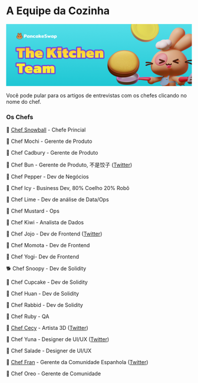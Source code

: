 # A Equipe da Cozinha

![](.gitbook/assets/the-kitchen-team-header.png)

Você pode pular para os artigos de entrevistas com os chefes clicando no nome do chef.

### Os Chefs

🐰 [Chef Snowball](https://medium.com/pancakeswap/kitchen-interviews-chef-snowball-the-big-fluffy-boss-guiding-the-fellow-bunnies-afa8dfeca887) -  Chefe Princial

🐰 Chef Mochi - Gerente de Produto

🐰 Chef Cadbury - Gerente de Produto

🐰 Chef Bun - Gerente de Produto, 不是饺子 ([Twitter](http://twitter.com/chef\_bun\_pcs))

🐰 Chef Pepper - Dev de Negócios

🐰 Chef Icy - Business Dev, 80% Coelho 20% Robô

🐰 Chef Lime - Dev de análise de Data/Ops&#x20;

🐰 Chef Mustard - Ops

🐰 Chef Kiwi - Analista de Dados

🐰 Chef Jojo - Dev de Frontend ([Twitter](https://twitter.com/0xchefjojo))

🐰 Chef Momota - Dev de Frontend

🐰 Chef Yogi- Dev de Frontend

🐕 Chef Snoopy - Dev de Solidity

🐰 Chef Cupcake - Dev de Solidity

🐰 Chef Huan - Dev de Solidity

🐰 Chef Rabbid - Dev de Solidity

🐰 Chef Ruby - QA

🐰 [Chef Cecy](https://medium.com/pancakeswap/kitchen-interviews-chef-cecy-the-magical-3d-artist-making-fluffy-bunnies-e1eda53742f3) - Artista 3D ([Twitter](https://twitter.com/Cecymeade))

🐰 Chef Yuna - Designer de UI/UX ([Twitter](https://twitter.com/chefyuna))

🐰 Chef Salade - Designer de UI/UX

🐰 [Chef Fran](https://medium.com/pancakeswap/kitchen-interview-chef-fran-spanish-community-manager-and-a-lovely-mate-368c72102093) - Gerente da Comunidade Espanhola ([Twitter](https://twitter.com/ChefFranPS))

🐰 Chef Oreo - Gerente de Comunidade
